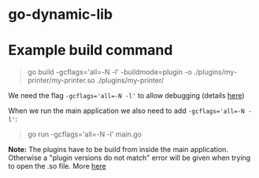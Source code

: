 # go-dynamic-lib

# Example build command

> go build -gcflags='all=-N -l' -buildmode=plugin -o ./plugins/my-printer/my-printer.so ./plugins/my-printer/

We need the flag `-gcflags='all=-N -l'` to allow debugging (details [here](https://github.com/go-delve/delve/issues/865#issuecomment-480766102))

When we run the main application we also need to add `-gcflags='all=-N -l'`:

> go run -gcflags='all=-N -l' main.go

**Note:** The plugins have to be build from inside the main application. Otherwise a "plugin versions do not match" error will be given when trying to open the .so file. More [here](https://github.com/golang/go/issues/31354)